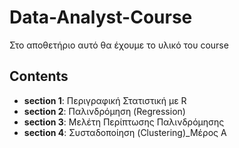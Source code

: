 # Data-Analyst-Course
Στο αποθετήριο αυτό θα έχουμε το υλικό του course
## Contents
* **section 1**: Περιγραφική Στατιστική με R
* **section 2**: Παλινδρόμηση (Regression)
* **section 3**: Μελέτη Περίπτωσης Παλινδρόμησης
* **section 4**: Συσταδοποίηση (Clustering)_Μέρος Α 

